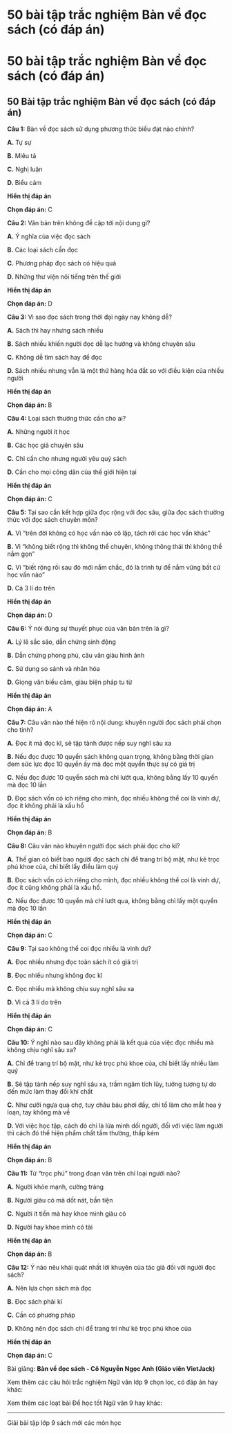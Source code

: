 # 50 bài tập trắc nghiệm Bàn về đọc sách (có đáp án)

# 50 bài tập trắc nghiệm Bàn về đọc sách (có đáp án)

## 50 Bài tập trắc nghiệm Bàn về đọc sách (có đáp án)

**Câu 1:** Bàn về đọc sách sử dụng phương thức biểu đạt nào chính?

**A.** Tự sự

**B.** Miêu tả

**C.** Nghị luận

**D.** Biểu cảm

**Hiển thị đáp án**

**Chọn đáp án:** C

**Câu 2:** Văn bản trên không đề cập tới nội dung gì?

**A.** Ý nghĩa của việc đọc sách

**B.** Các loại sách cần đọc

**C.** Phương pháp đọc sách có hiệu quả

**D.** Những thư viện nôi tiếng trên thế giới

**Hiển thị đáp án**

**Chọn đáp án:** D

**Câu 3:** Vì sao đọc sách trong thời đại ngày nay không dễ?

**A.** Sách thì hay nhưng sách nhiều 

**B.** Sách nhiều khiến người đọc dễ lạc hướng và không chuyên sâu 

**C.** Không dễ tìm sách hay để đọc

**D.** Sách nhiều nhưng vẫn là một thứ hàng hóa đắt so với điều kiện của nhiều người

**Hiển thị đáp án**

**Chọn đáp án:** B

**Câu 4:** Loại sách thường thức cần cho ai?

**A.** Những người ít học

**B.** Các học giả chuyên sâu

**C.** Chỉ cần cho nhưng người yêu quý sách

**D.** Cần cho mọi công dân của thế giới hiện tại

**Hiển thị đáp án**

**Chọn đáp án:** C

**Câu 5:** Tại sao cần kết hợp giữa đọc rộng với đọc sâu, giữa đọc sách thường thức với đọc sách chuyên môn?

**A.** Vì “trên đời không có học vấn nào cô lập, tách rời các học vấn khác”

**B.** Vì “không biết rộng thì không thể chuyên, không thông thái thì không thể nắm gọn”

**C.** Vì “biết rộng rồi sau đó mới nắm chắc, đó là trình tự để nắm vững bất cứ học vấn nào”

**D.** Cả 3 lí do trên

**Hiển thị đáp án**

**Chọn đáp án:** D

**Câu 6:** Ý nói đúng sự thuyết phục của văn bản trên là gì?

**A.** Lý lẽ sắc sảo, dẫn chứng sinh động

**B.** Dẫn chứng phong phú, câu văn giàu hình ảnh

**C.** Sử dụng so sánh và nhân hóa

**D.** Giọng văn biểu cảm, giàu biện pháp tu từ

**Hiển thị đáp án**

**Chọn đáp án:** A

**Câu 7:** Câu văn nào thể hiện rõ nội dung: khuyên người đọc sách phải chọn cho tinh?

**A.** Đọc ít mà đọc kĩ, sẽ tập tành được nếp suy nghĩ sâu xa

**B.** Nếu đọc được 10 quyển sách không quan trọng, không bằng thời gian đem sức lực đọc 10 quyển ấy mà đọc một quyển thực sự có giá trị

**C.** Nếu đọc được 10 quyển sách mà chỉ lướt qua, không bằng lấy 10 quyển mà đọc 10 lần

**D.** Đọc sách vốn có ích riêng cho mình, đọc nhiều không thể coi là vinh dự, đọc ít không phải là xấu hổ

**Hiển thị đáp án**

**Chọn đáp án:** B

**Câu 8:** Câu văn nào khuyên người đọc sách phải đọc cho kĩ?

**A.** Thế gian có biết bao người đọc sách chỉ để trang trí bộ mặt, như kẻ trọc phú khoe của, chỉ biết lấy điều làm quý

**B.** Đọc sách vốn có ích riêng cho mình, đọc nhiều không thể coi là vinh dự, đọc ít cũng không phải là xấu hổ.

**C.** Nếu đọc được 10 quyển mà chỉ lướt qua, không bằng chỉ lấy một quyển mà đọc 10 lần

**Hiển thị đáp án**

**Chọn đáp án:** C

**Câu 9:** Tại sao không thể coi đọc nhiều là vinh dự?

**A.** Đọc nhiều nhưng đọc toàn sách ít có giá trị

**B.** Đọc nhiều nhưng không đọc kĩ

**C.** Đọc nhiều mà không chịu suy nghĩ sâu xa

**D.** Vì cả 3 lí do trên

**Hiển thị đáp án**

**Chọn đáp án:** C

**Câu 10:** Ý nghĩ nào sau đây không phải là kết quả của việc đọc nhiều mà không chịu nghĩ sâu xa?

**A.** Chỉ để trang trí bộ mặt, như kẻ trọc phú khoe của, chỉ biết lấy nhiều làm quý

**B.** Sẽ tập tành nếp suy nghĩ sâu xa, trầm ngâm tích lũy, tưởng tượng tự do đến mức làm thay đổi khí chất

**C.** Như cưỡi ngựa qua chợ, tuy châu báu phơi đầy, chỉ tổ làm cho mắt hoa ý loạn, tay không mà về

**D.** Với việc học tập, cách đó chỉ là lừa mình dối người, đối với việc làm người thì cách đó thể hiện phẩm chất tầm thường, thấp kém

**Hiển thị đáp án**

**Chọn đáp án:** B

**Câu 11:** Từ “trọc phú” trong đoạn văn trên chỉ loại người nào? 

**A.** Người khỏe mạnh, cường tráng

**B.** Người giàu có mà dốt nát, bần tiện

**C.** Người ít tiền mà hay khoe mình giàu có

**D.** Người hay khoe mình có tài

**Hiển thị đáp án**

**Chọn đáp án:** B

**Câu 12:** Ý nào nêu khái quát nhất lời khuyên của tác giả đối với người đọc sách?

**A.** Nên lựa chọn sách mà đọc

**B.** Đọc sách phải kĩ

**C.** Cần có phương pháp 

**D.** Không nên đọc sách chỉ để trang trí như kẻ trọc phú khoe của

**Hiển thị đáp án**

**Chọn đáp án:** C

Bài giảng: **Bàn về đọc sách - Cô Nguyễn Ngọc Anh (Giáo viên VietJack)**

Xem thêm các câu hỏi trắc nghiệm Ngữ văn lớp 9 chọn lọc, có đáp án hay khác:

Xem thêm các loạt bài Để học tốt Ngữ văn 9 hay khác:

* * *

Giải bài tập lớp 9 sách mới các môn học

